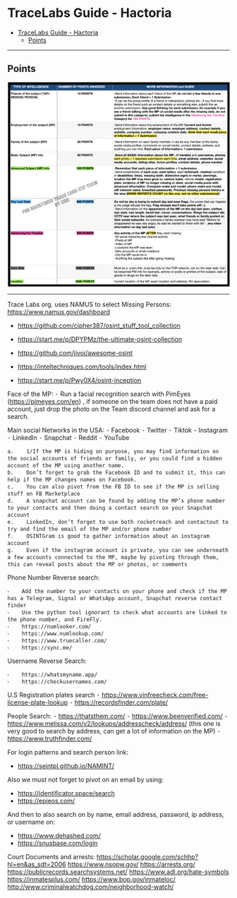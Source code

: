 # TraceLabs Guide - Hactoria

- [TraceLabs Guide - Hactoria](#tracelabs-guide---hactoria)
  - [Points](#points)

---

## Points

![](images/Hacktoria_Trace_Labs_CTF_Team.png)

---


Trace Labs org. uses NAMUS to select Missing Persons: <https://www.namus.gov/dashboard>



- <https://github.com/cipher387/osint_stuff_tool_collection>

- <https://start.me/p/DPYPMz/the-ultimate-osint-collection>

- <https://github.com/jivoi/awesome-osint>

- <https://inteltechniques.com/tools/index.html>

- <https://start.me/p/Pwy0X4/osint-inception>



Face of the MP:
    ⁃    Run a facial recognition search with PimEyes (https://pimeyes.com/en) , if someone on the team does not have a paid account, just drop the photo on the Team discord channel and ask for a search.

Main social Networks in the USA:
    ⁃    Facebook
    ⁃    Twitter
    ⁃    Tiktok
    ⁃    Instagram
    ⁃    LinkedIn
    ⁃    Snapchat
    ⁃    Reddit
    ⁃    YouTube

    a.    1/If the MP is hiding on purpose, you may find information on the social accounts of friends or family, or you could find a hidden account of the MP using another name. 
    b.    Don’t forget to grab the Facebook ID and to submit it, this can help if the MP changes names on Facebook.
    c.    You can also pivot from the FB ID to see if the MP is selling stuff on FB Marketplace
    d.    A snapchat account can be found by adding the MP’s phone number to your contacts and then doing a contact search on your Snapchat account
    e.    LinkedIn, don’t forget to use both rocketreach and contactout to try and find the email of the MP and/or phone number
    f.    OSINTGram is good to gather information about an instagram account
    g.    Even if the instagram account is private, you can see underneath a few accounts connected to the MP, maybe by pivoting through them, this can reveal posts about the MP or photos, or comments


Phone Number Reverse search:

    ⁃    Add the number to your contacts on your phone and check if the MP has a Telegram, Signal or WhatsApp account, Snapchat reverse contact finder
    ⁃    Use the python tool ignorant to check what accounts are linked to the phone number, and FireFly.
    ⁃    https://numlooker.com/
    ⁃    https://www.numlookup.com/
    ⁃    https://www.truecaller.com/
    ⁃    https://sync.me/


Username Reverse Search:

    ⁃    https://whatsmyname.app/
    ⁃    https://checkusernames.com/


U.S Registration plates search
    ⁃    https://www.vinfreecheck.com/free-license-plate-lookup
    ⁃    https://recordsfinder.com/plate/

People Search:
    ⁃    https://thatsthem.com/
    ⁃    https://www.beenverified.com/
    ⁃    https://www.melissa.com/v2/lookups/addresscheck/address/ (this one is very good to search by address, can get a lot of information on the MP)
    ⁃    https://www.truthfinder.com/

For login patterns and search person link:
- https://seintpl.github.io/NAMINT/

Also we must not forget to pivot on an email by using:
-  https://identificator.space/search 
-  https://epieos.com/

And then to also search on by name, email address, password, ip address, or username on:
- https://www.dehashed.com/
- https://snusbase.com/login


Court Documents and arrests: 
https://scholar.google.com/schhp?hl=en&as_sdt=2006
https://www.nsopw.gov/
https://arrests.org/
https://publicrecords.searchsystems.net/
https://www.adl.org/hate-symbols
https://inmatesplus.com/
https://www.bop.gov/inmateloc/
http://www.criminalwatchdog.com/neighborhood-watch/ 
